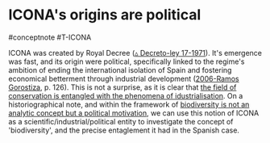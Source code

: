 # ICONA's origins are political
#conceptnote #T-ICONA 


ICONA was created by Royal Decree ([▵ Decreto-ley 17-1971](▵%20Decreto-ley%2017-1971.md)). It's emergence was fast, and its origin were political, specifically linked to the regime's ambition of ending the international isolation of Spain and fostering economical betterment through industrial development ([2006-Ramos Gorostiza](2006-Ramos%20Gorostiza.md), p. 126). This is not a surprise, as it is clear that [the field of conservation is entangled with the phenomena of idustrialisation](the%20field%20of%20conservation%20is%20entangled%20with%20the%20phenomena%20of%20idustrialisation.md). On a historiographical note, and within the framework of [biodiversity is not an analytic concept but a political motivation](biodiversity%20is%20not%20an%20analytic%20concept%20but%20a%20political%20motivation.md), we can use this notion of ICONA as a scientific/industrial/political entity to investigate the concept of 'biodiversity', and the precise entaglement it had in the Spanish case.
